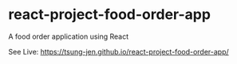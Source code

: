 # react-project-food-order-app
A food order application using React

See Live: https://tsung-jen.github.io/react-project-food-order-app/
